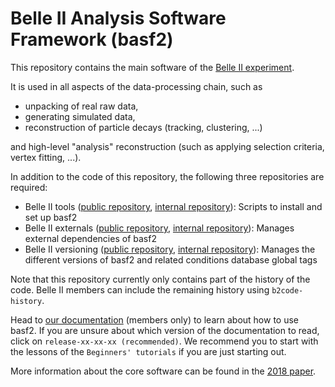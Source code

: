 # Belle II Analysis Software Framework (basf2)

This repository contains the main software of the
[Belle II experiment](https://www.belle2.org/).

It is used in all aspects of the data-processing chain, such as

- unpacking of real raw data,
- generating simulated data,
- reconstruction of particle decays (tracking, clustering, ...)

and high-level "analysis" reconstruction (such as applying selection criteria,
vertex fitting, ...).

In addition to the code of this repository, the following three repositories are required:

* Belle II tools ([public repository](https://github.com/belle2/tools), [internal repository](https://github.com/belle2/tools)): Scripts to install and set up basf2 
* Belle II externals ([public repository](https://github.com/belle2/externals), [internal repository](https://github.com/belle2/externals)): Manages external dependencies of basf2
* Belle II versioning ([public repository](https://github.com/belle2/versioning), [internal repository](https://stash.desy.de/projects/B2/repos/versioning/)): Manages the different versions of basf2 and related conditions database global tags

Note that this repository currently only contains part of the history of the code. Belle II
members can include the remaining history using `b2code-history`.

Head to [our documentation](software.belle2.org/) (members only) to learn about
how to use basf2. If you are unsure about which version of the documentation to
read, click on `release-xx-xx-xx (recommended)`. We
recommend you to start with the lessons of the `Beginners' tutorials` if you are
just starting out.

More information about the core software can be found in the
[2018 paper](https://arxiv.org/abs/1809.04299).

